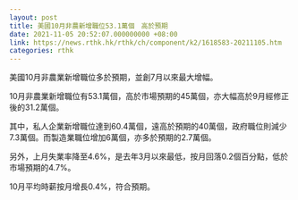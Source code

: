 ```yaml
---
layout: post
title: 美國10月非農新增職位53.1萬個　高於預期
date: 2021-11-05 20:52:07.000000000 +08:00
link: https://news.rthk.hk/rthk/ch/component/k2/1618583-20211105.htm
categories: rthk
---
```


美國10月非農業新增職位多於預期，並創7月以來最大增幅。

10月非農業新增職位有53.1萬個，高於市場預期的45萬個，亦大幅高於9月經修正後的31.2萬個。

其中，私人企業新增職位達到60.4萬個，遠高於預期的40萬個，政府職位則減少7.3萬個。而製造業職位增加6萬個，亦多於預期的2.7萬個。

另外，上月失業率降至4.6%，是去年3月以來最低，按月回落0.2個百分點，低於市場預期的4.7%。

10月平均時薪按月增長0.4%，符合預期。
